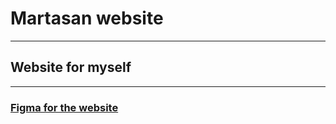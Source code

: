 # Martasan website

---

## Website for myself

---

### [Figma for the website](https://www.figma.com/file/U3C7ucyOgJgpfoyz3m7tJg/Martasan?node-id=0%3A1)
